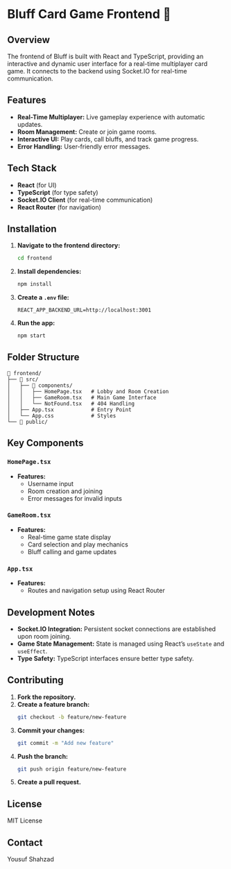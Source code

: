 # Bluff Card Game Frontend 🎨

## Overview

The frontend of Bluff is built with React and TypeScript, providing an interactive and dynamic user interface for a real-time multiplayer card game. It connects to the backend using Socket.IO for real-time communication.

## Features

- **Real-Time Multiplayer:** Live gameplay experience with automatic updates.
- **Room Management:** Create or join game rooms.
- **Interactive UI:** Play cards, call bluffs, and track game progress.
- **Error Handling:** User-friendly error messages.

## Tech Stack

- **React** (for UI)
- **TypeScript** (for type safety)
- **Socket.IO Client** (for real-time communication)
- **React Router** (for navigation)

## Installation

1. **Navigate to the frontend directory:**

   ```bash
   cd frontend
   ```

2. **Install dependencies:**

   ```bash
   npm install
   ```

3. **Create a `.env` file:**

   ```env
   REACT_APP_BACKEND_URL=http://localhost:3001
   ```

4. **Run the app:**

   ```bash
   npm start
   ```

## Folder Structure

```
📂 frontend/
├── 📂 src/
│   ├── 📂 components/
│   │   ├── HomePage.tsx   # Lobby and Room Creation
│   │   ├── GameRoom.tsx   # Main Game Interface
│   │   └── NotFound.tsx   # 404 Handling
│   ├── App.tsx            # Entry Point
│   └── App.css            # Styles
└── 📂 public/
```

## Key Components

### `HomePage.tsx`

- **Features:**
  - Username input
  - Room creation and joining
  - Error messages for invalid inputs

### `GameRoom.tsx`

- **Features:**
  - Real-time game state display
  - Card selection and play mechanics
  - Bluff calling and game updates

### `App.tsx`

- **Features:**
  - Routes and navigation setup using React Router

## Development Notes

- **Socket.IO Integration:** Persistent socket connections are established upon room joining.
- **Game State Management:** State is managed using React’s `useState` and `useEffect`.
- **Type Safety:** TypeScript interfaces ensure better type safety.

## Contributing

1. **Fork the repository.**
2. **Create a feature branch:**
   ```bash
   git checkout -b feature/new-feature
   ```
3. **Commit your changes:**
   ```bash
   git commit -m "Add new feature"
   ```
4. **Push the branch:**
   ```bash
   git push origin feature/new-feature
   ```
5. **Create a pull request.**

## License

MIT License

## Contact

Yousuf Shahzad

